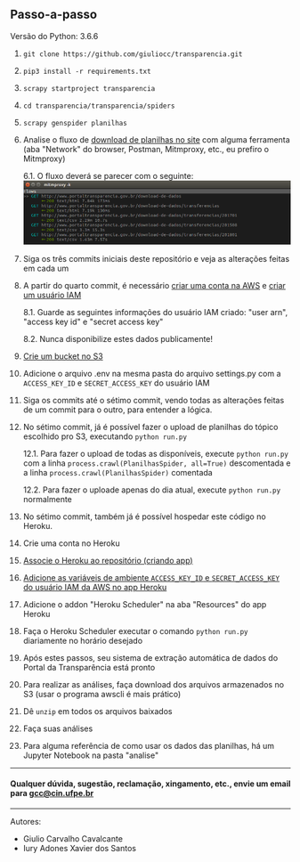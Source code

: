 ## Passo-a-passo

Versão do Python: 3.6.6

1. `git clone https://github.com/giuliocc/transparencia.git`
2. `pip3 install -r requirements.txt`
3. `scrapy startproject transparencia`
4. `cd transparencia/transparencia/spiders`
5. `scrapy genspider planilhas`
6. Analise o fluxo de [download de planilhas no site](www.portaltransparencia.gov.br/download-de-dados) com alguma ferramenta (aba "Network" do browser, Postman, Mitmproxy, etc., eu prefiro o Mitmproxy)

    6.1. O fluxo deverá se parecer com o seguinte:
        ![fluxo](./resources/fluxo.png)
7. Siga os três commits iniciais deste repositório e veja as alterações feitas em cada um
8. A partir do quarto commit, é necessário [criar uma conta na AWS](https://aws.amazon.com/pt/console/) e [criar um usuário IAM](https://docs.aws.amazon.com/IAM/latest/UserGuide/id_users_create.html)

    8.1. Guarde as seguintes informações do usuário IAM criado: "user arn", "access key id" e "secret access key"

    8.2. Nunca disponibilize estes dados publicamente!
9. [Crie um bucket no S3](https://docs.aws.amazon.com/pt_br/AmazonS3/latest/user-guide/create-bucket.html)
10. Adicione o arquivo .env na mesma pasta do arquivo settings.py com a `ACCESS_KEY_ID` e `SECRET_ACCESS_KEY` do usuário IAM
11. Siga os commits até o sétimo commit, vendo todas as alterações feitas de um commit para o outro, para entender a lógica.
12. No sétimo commit, já é possível fazer o upload de planilhas do tópico escolhido pro S3, executando `python run.py`

    12.1. Para fazer o upload de todas as disponíveis, execute `python run.py` com a linha `process.crawl(PlanilhasSpider, all=True)` descomentada e a linha `process.crawl(PlanilhasSpider)` comentada

    12.2. Para fazer o uploade apenas do dia atual, execute `python run.py` normalmente

13. No sétimo commit, também já é possível hospedar este código no Heroku.
14. Crie uma conta no Heroku
15. [Associe o Heroku ao repositório (criando app)](https://devcenter.heroku.com/articles/getting-started-with-python)
16. [Adicione as variáveis de ambiente `ACCESS_KEY_ID` e `SECRET_ACCESS_KEY` do usuário IAM da AWS no app Heroku](https://devcenter.heroku.com/articles/config-vars)
17. Adicione o addon "Heroku Scheduler" na aba "Resources" do app Heroku
18. Faça o Heroku Scheduler executar o comando `python run.py` diariamente no horário desejado
19. Após estes passos, seu sistema de extração automática de dados do Portal da Transparência está pronto
20. Para realizar as análises, faça download dos arquivos armazenados no S3 (usar o programa awscli é mais prático)
21. Dê `unzip` em todos os arquivos baixados
22. Faça suas análises
23. Para alguma referência de como usar os dados das planilhas, há um Jupyter Notebook na pasta "analise"

---

#### Qualquer dúvida, sugestão, reclamação, xingamento, etc., envie um email para gcc@cin.ufpe.br

---

Autores:
- Giulio Carvalho Cavalcante
- Iury Adones Xavier dos Santos